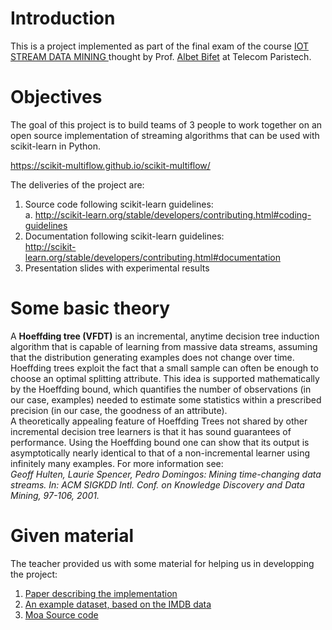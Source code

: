 # Introduction 
This is a project implemented as part of the final exam of the course [IOT STREAM DATA MINING ](http://albertbifet.com/dk-iot-stream-data-mining-2017-2018/) thought by Prof. [Albet Bifet](http://albertbifet.com/) at Telecom Paristech.  
# Objectives 
The goal of this project is to build teams of 3 people to work together on an open source implementation of streaming algorithms that can be used with scikit-learn in Python. 

https://scikit-multiflow.github.io/scikit-multiflow/

The deliveries of the project are:
1. Source code following scikit-learn guidelines:              
 a. http://scikit-learn.org/stable/developers/contributing.html#coding-guidelines
2. Documentation following scikit-learn guidelines:          
http://scikit-learn.org/stable/developers/contributing.html#documentation   
 2. Presentation slides with experimental results 
 # Some basic theory 
 A **Hoeffding tree (VFDT)** is an incremental, anytime decision tree induction algorithm that is capable of learning from massive data streams, assuming that the distribution generating examples does not change over time. Hoeffding trees exploit the fact that a small sample can often be enough to choose an optimal splitting attribute. This idea is supported mathematically by the Hoeffding bound, which quantifies the number of observations (in our case, examples) needed to estimate some statistics within a prescribed precision (in our case, the goodness of an attribute).     
 A theoretically appealing feature of Hoeffding Trees not shared by other incremental decision tree learners is that it has sound guarantees of performance. Using the Hoeffding bound one can show that its output is asymptotically nearly identical to that of a non-incremental learner using infinitely many examples. For more information see:   
 *Geoff Hulten, Laurie Spencer, Pedro Domingos: Mining time-changing data streams. In: ACM SIGKDD Intl. Conf. on Knowledge Discovery and Data Mining, 97-106, 2001.* 
 # Given material   
 The teacher provided us with some material for helping us in developping the project:   
1. [Paper describing the implementation](/GivenMaterial/elena_ikonomovska.pdf)
2. [An example dataset, based on the IMDB data](https://www.dropbox.com/s/kol9wtbzql0laga/imdb.csv.gz?dl=0/)
3. [Moa Source code](https://github.com/Waikato/moa/)
